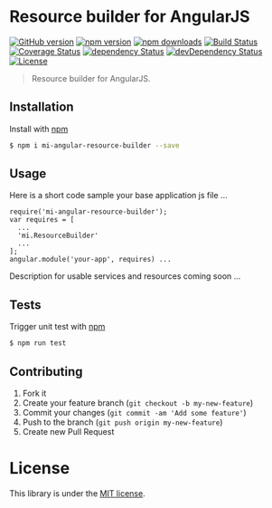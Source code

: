 # Resource builder for AngularJS

[![GitHub version](https://badge.fury.io/gh/MovingImage24%2Fmi-angular-resource-builder.svg)](http://badge.fury.io/gh/MovingImage24%2Fmi-angular-resource-builder)
[![npm version](https://img.shields.io/npm/v/mi-angular-resource-builder.svg)](https://www.npmjs.com/package/mi-angular-resource-builder)
[![npm downloads](https://img.shields.io/npm/dm/mi-angular-resource-builder.svg)](https://www.npmjs.com/package/mi-angular-resource-builder)
[![Build Status](https://travis-ci.org/MovingImage24/mi-angular-resource-builder.svg?branch=master)](https://travis-ci.org/MovingImage24/mi-angular-resource-builder)
[![Coverage Status](https://coveralls.io/repos/MovingImage24/mi-angular-resource-builder/badge.svg?branch=master&service=github)](https://coveralls.io/github/MovingImage24/mi-angular-resource-builder?branch=master)
[![dependency Status](https://david-dm.org/MovingImage24/mi-angular-resource-builder/status.svg)](https://david-dm.org/MovingImage24/mi-angular-resource-builder#info=dependencies)
[![devDependency Status](https://david-dm.org/MovingImage24/mi-angular-resource-builder/dev-status.svg)](https://david-dm.org/MovingImage24/mi-angular-resource-builder#info=devDependencies)
[![License](https://img.shields.io/github/license/MovingImage24/mi-angular-resource-builder.svg)](https://github.com/MovingImage24/mi-angular-resource-builder/blob/master/LICENSE)

> Resource builder for AngularJS.

## Installation

Install with [npm](https://www.npmjs.com/)

```sh
$ npm i mi-angular-resource-builder --save
```


## Usage

Here is a short code sample your base application js file ...

    require('mi-angular-resource-builder');
    var requires = [
      ...
      'mi.ResourceBuilder'
      ...
    ];
    angular.module('your-app', requires) ...

Description for usable services and resources coming soon ...


## Tests

Trigger unit test with [npm](https://www.npmjs.com/)

```sh
$ npm run test
```


## Contributing

1. Fork it
2. Create your feature branch (`git checkout -b my-new-feature`)
3. Commit your changes (`git commit -am 'Add some feature'`)
4. Push to the branch (`git push origin my-new-feature`)
5. Create new Pull Request


# License

This library is under the [MIT license](https://github.com/MovingImage24/mi-angular-resource-builder/blob/master/LICENSE).